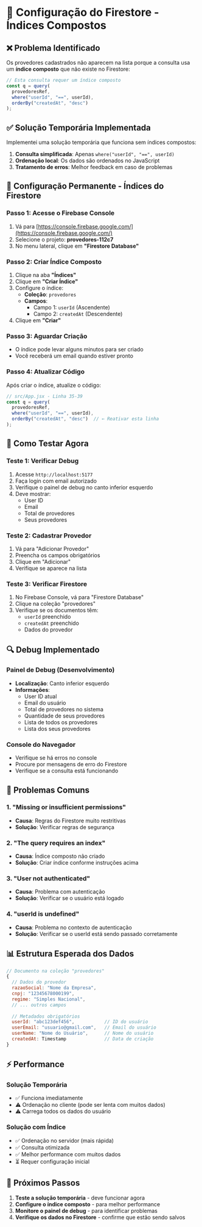 # 🔧 Configuração do Firestore - Índices Compostos

## ❌ Problema Identificado

Os provedores cadastrados não aparecem na lista porque a consulta usa um **índice composto** que não existe no Firestore:

```javascript
// Esta consulta requer um índice composto
const q = query(
  provedoresRef, 
  where("userId", "==", userId),
  orderBy("createdAt", "desc")
);
```

## ✅ Solução Temporária Implementada

Implementei uma solução temporária que funciona sem índices compostos:

1. **Consulta simplificada**: Apenas `where("userId", "==", userId)`
2. **Ordenação local**: Os dados são ordenados no JavaScript
3. **Tratamento de erros**: Melhor feedback em caso de problemas

## 🔧 Configuração Permanente - Índices do Firestore

### **Passo 1: Acesse o Firebase Console**
1. Vá para [https://console.firebase.google.com/](https://console.firebase.google.com/)
2. Selecione o projeto: **provedores-112c7**
3. No menu lateral, clique em **"Firestore Database"**

### **Passo 2: Criar Índice Composto**
1. Clique na aba **"Índices"**
2. Clique em **"Criar Índice"**
3. Configure o índice:
   - **Coleção**: `provedores`
   - **Campos**:
     - Campo 1: `userId` (Ascendente)
     - Campo 2: `createdAt` (Descendente)
4. Clique em **"Criar"**

### **Passo 3: Aguardar Criação**
- O índice pode levar alguns minutos para ser criado
- Você receberá um email quando estiver pronto

### **Passo 4: Atualizar Código**
Após criar o índice, atualize o código:

```javascript
// src/App.jsx - Linha 35-39
const q = query(
  provedoresRef, 
  where("userId", "==", userId),
  orderBy("createdAt", "desc")  // ← Reativar esta linha
);
```

## 🧪 Como Testar Agora

### **Teste 1: Verificar Debug**
1. Acesse `http://localhost:5177`
2. Faça login com email autorizado
3. Verifique o painel de debug no canto inferior esquerdo
4. Deve mostrar:
   - User ID
   - Email
   - Total de provedores
   - Seus provedores

### **Teste 2: Cadastrar Provedor**
1. Vá para "Adicionar Provedor"
2. Preencha os campos obrigatórios
3. Clique em "Adicionar"
4. Verifique se aparece na lista

### **Teste 3: Verificar Firestore**
1. No Firebase Console, vá para "Firestore Database"
2. Clique na coleção "provedores"
3. Verifique se os documentos têm:
   - `userId` preenchido
   - `createdAt` preenchido
   - Dados do provedor

## 🔍 Debug Implementado

### **Painel de Debug (Desenvolvimento)**
- **Localização**: Canto inferior esquerdo
- **Informações**:
  - User ID atual
  - Email do usuário
  - Total de provedores no sistema
  - Quantidade de seus provedores
  - Lista de todos os provedores
  - Lista dos seus provedores

### **Console do Navegador**
- Verifique se há erros no console
- Procure por mensagens de erro do Firestore
- Verifique se a consulta está funcionando

## 🚨 Problemas Comuns

### **1. "Missing or insufficient permissions"**
- **Causa**: Regras do Firestore muito restritivas
- **Solução**: Verificar regras de segurança

### **2. "The query requires an index"**
- **Causa**: Índice composto não criado
- **Solução**: Criar índice conforme instruções acima

### **3. "User not authenticated"**
- **Causa**: Problema com autenticação
- **Solução**: Verificar se o usuário está logado

### **4. "userId is undefined"**
- **Causa**: Problema no contexto de autenticação
- **Solução**: Verificar se o userId está sendo passado corretamente

## 📊 Estrutura Esperada dos Dados

```javascript
// Documento na coleção "provedores"
{
  // Dados do provedor
  razaoSocial: "Nome da Empresa",
  cnpj: "12345678000199",
  regime: "Simples Nacional",
  // ... outros campos
  
  // Metadados obrigatórios
  userId: "abc123def456",           // ID do usuário
  userEmail: "usuario@gmail.com",   // Email do usuário
  userName: "Nome do Usuário",      // Nome do usuário
  createdAt: Timestamp              // Data de criação
}
```

## ⚡ Performance

### **Solução Temporária**
- ✅ Funciona imediatamente
- ⚠️ Ordenação no cliente (pode ser lenta com muitos dados)
- ⚠️ Carrega todos os dados do usuário

### **Solução com Índice**
- ✅ Ordenação no servidor (mais rápida)
- ✅ Consulta otimizada
- ✅ Melhor performance com muitos dados
- ⏳ Requer configuração inicial

## 🔄 Próximos Passos

1. **Teste a solução temporária** - deve funcionar agora
2. **Configure o índice composto** - para melhor performance
3. **Monitore o painel de debug** - para identificar problemas
4. **Verifique os dados no Firestore** - confirme que estão sendo salvos
